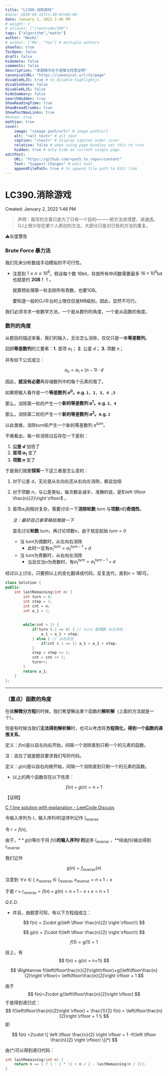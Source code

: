 ```yaml
---
title: "LC390.消除游戏"
#date: 2020-09-15T11:30:03+00:00
date: January 2, 2022 1:46 PM
# weight: 1
# aliases: ["/leetcode/390"]
tags: ["algorithm","maths"]
author: "Noobi"
# author: ["Me", "You"] # multiple authors
showToc: true
TocOpen: false
draft: false
hidemeta: false
comments: false
description: "本题精华在于递推与性质证明"
canonicalURL: "https://canonical.url/to/page"
disableHLJS: true # to disable highlightjs
disableShare: false
disableHLJS: false
hideSummary: false
searchHidden: true
ShowReadingTime: true
ShowBreadCrumbs: true
ShowPostNavLinks: true
#katex: true
mathjax: true
cover:
    image: "<image path/url>" # image path/url
    alt: "<alt text>" # alt text
    caption: "<text>" # display caption under cover
    relative: false # when using page bundles set this to true
    hidden: true # only hide on current single page
editPost:
    URL: "https://github.com/<path_to_repo>/content"
    Text: "Suggest Changes" # edit text
    appendFilePath: true # to append file path to Edit link
---
```


# LC390.消除游戏

Created: January 2, 2022 1:46 PM

> 声明：我写的文章只是为了只有一个目的———把方法讲清楚、讲通透。
> OJ上很少存在某个人原创的方法，大部分只是对已有的方法的重复。

⚠️长度警告

### Brute Force 暴力法

我们先来分析数组手动模拟的不可行性。

- 注意到 $1 \le n \le 10^9$。假设每个数 16bit，存放所有中间数需要最多 $16 \times 10^9$bit 也就是约 **2GB！！**。

  就算预处理第一轮去除所有奇数，也要1GB。

  要知道一般的OJ平台的上限仅仅是MB级别。因此，显然不可行。

我们必须寻求一些数学方法，一个是从数列的角度，一个是从函数的角度。

### 数列的角度

从题目的描述来看，我们的输入，无论怎么消除，仅仅只是一串**等差数列**。

回顾**等差数列**的三要素：**1.** 首项 $a_1$； **2.** 公差 $d$； **3.** 项数 $n$；

并有如下公式成立：

$$a_n = a_1 + (n-1)\cdot d$$

因此，**就没有必要**再存储数列中的每个元素的值了。

如果把输入看作是一个**等差数列 $a^0$。e.g. `1, 2, 3, 4 ,5`**

那么，消除第一轮的产生一个**新的等差数列 $a^1$。e.g. `2, 4`**

那么，消除第二轮的产生一个**新的等差数列 $a^2$。e.g. `2`**

以此类推，消除$turn$轮产生一个新的等差数列 $a^{turn}$。

不难看出，每一轮消除过后存在一下差别：

1. **公差 $d$** 加倍了
2. **首项 $a_1$** 变了
3. **项数 $n$** 变了

于是我们就要**探索**一下这三者是怎么变的：

1. 对于公差  $d$，无论是从左向右还从右向左消除，都会加倍

2. 对于项数 $n$，与公差类似，每次都会减半，准确的说，是$\left \lfloor  \frac{n}{2}\right \rfloor$  。

3. 首项$a_1$则相对复杂，需要讨论一下**消除轮数** $turn$ 与**项数**$n$的**奇偶性**。

   *注：最好自己拿草稿纸推敲一下*

   首先讨论**轮数** $turn$，再讨论项数$n$，由于规定起始 $turn = 0$

   - 当 $turn$为偶数时，从左向右消除
     - 此时一定有$a_1^{turn} = a_1^{turn-1}+d$
   - 当 $turn$为奇数时，从右向左消除
     - 当且仅当$n$为奇数时，有$a_1^{turn} = a_1^{turn-1}+d$

经过以上讨论，只要把以上的变化翻译成代码，反复迭代，直到$n=1$即可。

```C++
class Solution {
public:
    int lastRemaining(int n) {
        int turn = 0;
        int step = 1;
        int cnt = n;
        int a_1 = 1;
        
        
        while(cnt > 1) {
            if(turn % 2 == 0) { // turn 是偶数 从左向右
                a_1 = a_1 + step;
            } else { // 从右向左
                if(cnt & 1 == 1) a_1 = a_1 + step;
            }
            step = step << 1;
            cnt = cnt >> 1;
            turn++;
        }      
        return a_1;
    }
};
```



---

### （重点）函数的角度

在做**解微分方程**的时候，我们希望解出某个函数的**解析解**（上面的方法就是一个）。

但是有时候当我们**无法得到解析解**时，也可以考虑将**方程简化，得到一个函数的递推关系**。

定义：$f(n)$是以自左向右开始，间隔一个消除直到只剩一个的元素的函数。

注：说白了就是题目要求我们写的代码。

定义：$g(n)$是以自右向做开始，间隔一个消除直到只剩一个的元素的函数。

- 以上的两个函数存在以下性质：

$$f(n)+g(n)= n+1$$

【证明】

[C 1 line solution with explanation - LeetCode Discuss](https://leetcode.com/problems/elimination-game/discuss/87128/C-1-line-solution-with-explanation/91937)

令输入序列为 $I$，输入序列$I$的逆序列记作 $I_{reverse}$

令 $r=f(n)$,  

由于，$**g(i)$等价于将 $f(i)$**的输入序列$I$ 的**逆序 $I_{reverse}$ ，**经由$f(i)$输出得到$r_{reverse}$

我们记作

$$g(n) = f_{reverse}(n)$$

注意到 $\forall x \in I,  x_{reverse} \in I_{reverse}, x_{reverse}=n+1-x$

于是 $r + r_{reverse} = f(n)+g(n) = n+1-x+x=n+1$

$Q.E.D.$

- 并且，由题意可知，有以下方程组成立：

$$
f(n)  =  2\cdot g(\left \lfloor \frac{n}{2} \right \rfloor)\\ 
$$

$$
g(n)  =  2\cdot f(\left \lfloor \frac{n}{2} \right \rfloor)\\
$$


$$
f(1)  =  g(1)  =  1
$$


综上，有
$$
f(n) + g(n) = n+1\\
$$

$$
\Rightarrow f(\left\lfloor\frac{n}{2}\right\rfloor)+g(\left\lfloor\frac{n}{2}\right \rfloor)= \left\lfloor\frac{n}{2}\right \rfloor + 1
$$

由于
$$
f(n)=2\cdot g(\left\lfloor\frac{n}{2}\right \rfloor)
$$
于是得到递归式：
$$
f(\left\lfloor\frac{n}{2}\right \rfloor) + \frac{1}{2} f(n) = \left\lfloor\frac{n}{2}\right \rfloor + 1 \\
$$
即


$$
f(n) =2\cdot \[ \left \lfloor \frac{n}{2} \right \rfloor + 1 -f(\left \lfloor \frac{n}{2} \right \rfloor) \](*)
$$


由$(*)$可以得到递归代码：

```cpp
int lastRemaining(int n) {
    return n == 1 ? 1 : 2 * (1 + n / 2 - lastRemaining(n / 2));
}
```

